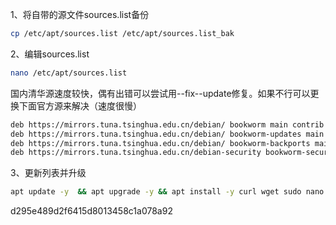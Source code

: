 1、将自带的源文件sources.list备份
```sh
cp /etc/apt/sources.list /etc/apt/sources.list_bak
```

2、编辑sources.list
```sh
nano /etc/apt/sources.list
```

国内清华源速度较快，偶有出错可以尝试用--fix--update修复。如果不行可以更换下面官方源来解决（速度很慢）
```sh
deb https://mirrors.tuna.tsinghua.edu.cn/debian/ bookworm main contrib non-free non-free-firmware
deb https://mirrors.tuna.tsinghua.edu.cn/debian/ bookworm-updates main contrib non-free non-free-firmware
deb https://mirrors.tuna.tsinghua.edu.cn/debian/ bookworm-backports main contrib non-free non-free-firmware
deb https://mirrors.tuna.tsinghua.edu.cn/debian-security bookworm-security main contrib non-free non-free-firmware
```

3、更新列表并升级
```sh
apt update -y  && apt upgrade -y && apt install -y curl wget sudo nano
```
d295e489d2f6415d8013458c1a078a92
